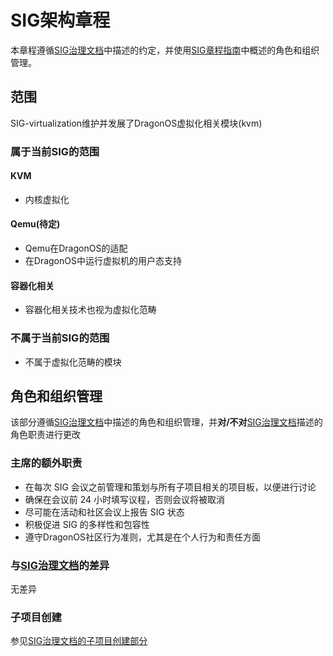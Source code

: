 # SIG架构章程

本章程遵循[SIG治理文档]中描述的约定，并使用[SIG章程指南]中概述的角色和组织管理。




## 范围

SIG-virtualization维护并发展了DragonOS虚拟化相关模块(kvm)

### 属于当前SIG的范围


#### KVM

- 内核虚拟化

#### Qemu(待定)

- Qemu在DragonOS的适配
- 在DragonOS中运行虚拟机的用户态支持

#### 容器化相关

- 容器化相关技术也视为虚拟化范畴

### 不属于当前SIG的范围

- 不属于虚拟化范畴的模块

## 角色和组织管理

该部分遵循[SIG治理文档]中描述的角色和组织管理，并**对/不对**[SIG治理文档]描述的角色职责进行更改

### 主席的额外职责

- 在每次 SIG 会议之前管理和策划与所有子项目相关的项目板，以便进行讨论
- 确保在会议前 24 小时填写议程，否则会议将被取消
- 尽可能在活动和社区会议上报告 SIG 状态
- 积极促进 SIG 的多样性和包容性
- 遵守DragonOS社区行为准则，尤其是在个人行为和责任方面

### 与[SIG治理文档]的差异

无差异

### 子项目创建

参见[SIG治理文档的子项目创建部分]

[SIG治理文档]: /governance/sig-governance/README.md
[SIG治理文档的子项目创建部分]: /governance/sig-governance/README.md#子项目创建
[SIG章程指南]: /governance/sig-governance/sig-charter-guide.md
